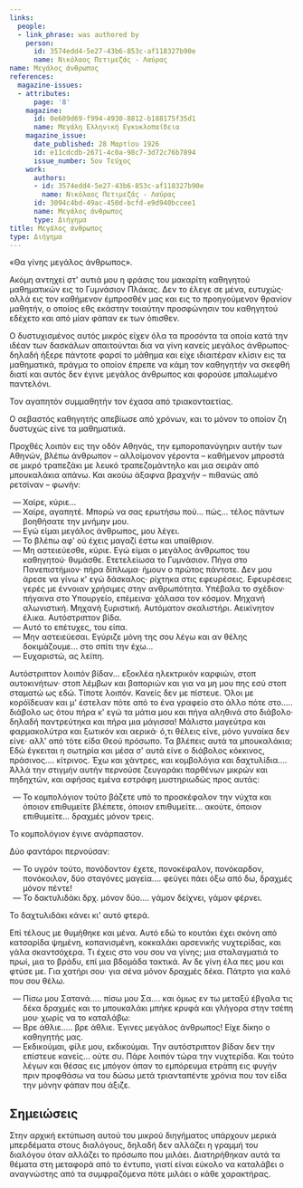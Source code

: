 ```yaml
---
links:
  people:
  - link_phrase: was authored by
    person:
      id: 3574edd4-5e27-43b6-853c-af118327b90e
      name: Νικόλαος Πετιμεζάς - Λαύρας
name: Μεγάλος άνθρωπος
references:
  magazine-issues:
  - attributes:
      page: '8'
    magazine:
      id: 0e609d69-f994-4930-8812-b188175f35d1
      name: Μεγάλη Ελληνική Εγκυκλοπαίδεια
    magazine_issue:
      date_published: 28 Μαρτίου 1926
      id: e11cdcdb-2671-4c0a-98c7-3d72c76b7894
      issue_number: 5ον Τεύχος
    work:
      authors:
      - id: 3574edd4-5e27-43b6-853c-af118327b90e
        name: Νικόλαος Πετιμεζάς - Λαύρας
      id: 3094c4bd-49ac-450d-bcfd-e9d940bccee1
      name: Μεγάλος άνθρωπος
      type: Διήγημα
title: Μεγάλος άνθρωπος
type: Διήγημα
---
```


<main class="content" itemprop="text">
<p>«Θα γίνης μεγάλος άνθρωπος».</p>

<p>Ακόμη αντηχεί στ' αυτιά μου η φράσις του μακαρίτη καθηγητού μαθηματικών εις το Γυμνάσιον Πλάκας. Δεν το έλεγε σε μένα,
ευτυχώς· αλλά εις τον καθήμενον έμπροσθέν μας και εις το προηγούμενον θρανίον μαθητήν, ο οποίος εθς εκάστην τοιαύτην
προσφώνησιν του καθηγητού εδέχετο και από μίαν φάπαν εκ των όπισθεν.</p>

<p>Ο δυστυχισμένος αυτός μικρός είχεν όλα τα προσόντα τα οποία κατά την ιδέαν των δασκάλων απαιτούνται δια να γίνη κανείς
μεγάλος άνθρωπος· δηλαδή ήξερε πάντοτε φαρσί το μάθημα και είχε ιδιαιτέραν κλίσιν εις τα μαθηματικά, πράγμα το οποίον
έπρεπε να κάμη τον καθηγητήν να σκεφθή διατί και αυτός δεν έγινε μεγάλος άνθρωπος και φορούσε μπαλωμένο παντελόνι.</p>

<p>Τον αγαπητόν συμμαθητήν τον έχασα από τριακονταετίας.</p>

<p>Ο σεβαστός καθηγητής απεβίωσε από χρόνων, και το μόνον το οποίον ζη δυστυχώς είνε τα μαθηματικά.</p>

<p>Προχθές λοιπόν εις την οδόν Αθηνάς, την εμποροπανύγηριν αυτήν των Αθηνών, βλέπω άνθρωπον &ndash; αλλοίμονον γέροντα
&ndash; καθήμενον μπροστά σε μικρό τραπεζάκι με λευκό τραπεζομάντηλο και μια σειράν από μπουκαλάκια απάνω. Και ακούω
άξαφνα βραχνήν &ndash; πιθανώς από ρετσίναν &ndash; φωνήν:</p>

<ol style="list-style-type: '&mdash; '">
  <li>Χαίρε, κύριε...</li>
  <li>Χαίρε, αγαπητέ. Μπορώ να σας ερωτήσω πού... πώς... τέλος πάντων βοηθήσατε την μνήμην μου.</li>
  <li>Εγώ είμαι μεγάλος άνθρωπος, μου λέγει.</li>
  <li>Το βλέπω αφ' ού έχεις μαγαζί έστω και υπαίθριον.</li>
  <li>
    Μη αστειεύεσθε, κύριε. Εγώ είμαι ο μεγάλος άνθρωπος του καθηγητού· θυμάσθε. Ετετελείωσα το Γυμνάσιον. Πήγα στο
    Πανεπιστήμιον· πήρα δίπλωμα· ήμουν ο πρώτος πάντοτε. Δεν μου άρεσε να γίνω κ' εγώ δάσκαλος· ρίχτηκα στις εφευρέσεις.
    Εφευρέσεις γερές με έννοιαν χρήσιμες στην ανθρωπότητα. Υπέβαλα το σχέδιον· πήγαινα στο Υπουργείο, επέμεινα· χάλασα
    τον κόσμον. Μηχανή αλωνιστική. Μηχανή ξυριστική. Αυτόματον σκαλιστήρι. Αεικίνητον έλικα. Αυτόστριπτον βίδα.  
  </li>
  <li>Αυτό το επέτυχες, του είπα.</li>
  <li>Μην αστειεύεσαι. Εγύριζε μόνη της σου λέγω και αν θέλης δοκιμάζουμε... στο σπίτι την έχω...</li>
  <li>Ευχαριστώ, ας λείπη.</li>
</ol>

<p>Αυτόστριπτον λοιπόν βίδαν... εξοκλέα ηλεκτρικόν καρφιών, στοπ αυτοκινήτων· στοπ λέμβων και βαποριών και για να μη μου
πης εσύ στοπ σταματώ ως εδώ. Τίποτε λοιπόν. Κανείς δεν με πίστευε. Όλοι με κορόϊδευαν και μ' έστελαν πότε από το ένα
γραφείο στο άλλο πότε στο..... διάβολο ως ότου πήρα κ' εγώ τα μάτια μου και πήγα αληθινά στο διάβολο· δηλαδή παντρεύτηκα
και πήρα μια μάγισσα! Μάλιστα μαγεύτρα και φαρμακολύτρα και ξωτικόν και αερικά· ό,τι θέλεις είνε, μόνο γυναίκα δεν είνε·
αλλ' από τότε είδα Θεού πρόσωπο. Τα βλέπεις αυτά τα μπουκαλάκια; Εδώ έγκειται η σωτηρία και μέσα σ' αυτά είνε ο διάβολος
κόκκινος, πράσινος.... κίτρινος. Έχω και χάντρες, και κομβολόγια και δαχτυλίδια.... Άλλά την στιγμήν αυτήν περνούσε
ζευγαράκι παρθένων μικρών και πηδηχτών, και αφήσας εμένα εστράφη μυστηριωδώς προς αυτάς:</p>

<ol style="list-style-type: '&mdash; '">
  <li>
    Το κομπολόγιον τούτο βάζετε υπό το προσκέφαλον την νύχτα και όποιον επιθυμείτε βλέπετε, όποιον επιθυμείτε... ακούτε,
    όποιον επιθυμείτε... δραχμές μόνον τρεις.
  </li>
</ol>

<p>Το κομπολόγιον έγινε ανάρπαστον.</p>

<p>Δύο φαντάροι περνούσαν:</p>

<ol style="list-style-type: '&mdash; '">
  <li>
    Το υγρόν τούτο, πονόδοντον έχετε, πονοκέφαλον, πονόκαρδον, πονόκοιλον, δύο σταγόνες μαγεία.... φεύγει πάει όξω από
    δω, δραχμές μόνον πέντε!
  </li>
  <li>Το δακτυλιδάκι δρχ. μόνον δύο.... γάμον δείχνει, γάμον φέρνει.</li>
</ol>

<p>Το δαχτυλιδάκι κάνει κι' αυτό φτερά.</p>

<p>Επί τέλους με θυμήθηκε και μένα. Αυτό εδώ το κουτάκι έχει σκόνη από κατσαρίδα ψημένη, κοπανισμένη, κοκκαλάκι αρσενικής
νυχτερίδας, και γάλα σκαντσόχερα. Τι έχεις στο νου σου να γίνης; μια σταλαγματιά το πρωί, μια το βράδυ, επί μια βδομάδα
τακτικά. Αν δε γίνη έλα πες μου και φτύσε με. Για χατήρι σου· για σένα μόνον δραχμές δέκα. Πάτρτο για καλό που σου θέλω.</p>

<ol style="list-style-type: '&mdash; '">
  <li>
    Πίσω μου Σατανά..... πίσω μου Σα.... και όμως εν τω μεταξύ έβγαλα τις δέκα δραχμές και το μπουκαλάκι μπήκε κρυφά και
    γλήγορα στην τσέπη μου· χωρίς να το καταλάβω:
  </li>
  <li>Βρε άθλιε..... βρε άθλιε. Έγινες μεγάλος άνθρωπος! Είχε δίκηο ο καθηγητής μας.</li>
  <li>
    Εκδικούμαι, φίλε μου, εκδικούμαι. Την αυτόστριπτον βίδαν δεν την επίστευε κανείς... ούτε συ. Πάρε λοιπόν τώρα την
    νυχτερίδα. Και τούτο λέγων και θέσας εις μπόγον άπαν το εμπόρευμα ετράπη εις φυγήν πριν προφθάσω να του δώσω μετά
    τριανταπέντε χρόνια που τον είδα την μόνην φάπαν που άξιζε.
  </li>
</ol>
</main>
<section class="notes">
<h2>Σημειώσεις</h2>

<p>Στην αρχική εκτύπωση αυτού του μικρού διηγήματος υπάρχουν μερικά μπερδέματα στους διαλόγους, δηλαδή δεν αλλάζει η γραμμή του διαλόγου όταν αλλάζει το πρόσωπο που μιλάει. Διατηρήθηκαν αυτά τα θέματα στη μεταφορά από το έντυπο, γιατί είναι
εύκολο να καταλάβει ο αναγνώστης από τα συμφραζόμενα πότε μιλάει ο κάθε χαρακτήρας.</p>
</section>
